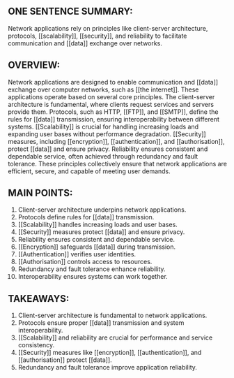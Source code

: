 ## ONE SENTENCE SUMMARY:
Network applications rely on principles like client-server architecture, protocols, [[scalability]], [[security]], and reliability to facilitate communication and [[data]] exchange over networks.

## OVERVIEW:
Network applications are designed to enable communication and [[data]] exchange over computer networks, such as [[the internet]]. These applications operate based on several core principles. The client-server architecture is fundamental, where clients request services and servers provide them. Protocols, such as HTTP, [[FTP]], and [[SMTP]], define the rules for [[data]] transmission, ensuring interoperability between different systems. [[Scalability]] is crucial for handling increasing loads and expanding user bases without performance degradation. [[Security]] measures, including [[encryption]], [[authentication]], and [[authorisation]], protect [[data]] and ensure privacy. Reliability ensures consistent and dependable service, often achieved through redundancy and fault tolerance. These principles collectively ensure that network applications are efficient, secure, and capable of meeting user demands.

## MAIN POINTS:
1. Client-server architecture underpins network applications.
2. Protocols define rules for [[data]] transmission.
3. [[Scalability]] handles increasing loads and user bases.
4. [[Security]] measures protect [[data]] and ensure privacy.
5. Reliability ensures consistent and dependable service.
6. [[Encryption]] safeguards [[data]] during transmission.
7. [[Authentication]] verifies user identities.
8. [[Authorisation]] controls access to resources.
9. Redundancy and fault tolerance enhance reliability.
10. Interoperability ensures systems can work together.

## TAKEAWAYS:
1. Client-server architecture is fundamental to network applications.
2. Protocols ensure proper [[data]] transmission and system interoperability.
3. [[Scalability]] and reliability are crucial for performance and service consistency.
4. [[Security]] measures like [[encryption]], [[authentication]], and [[authorisation]] protect [[data]].
5. Redundancy and fault tolerance improve application reliability.